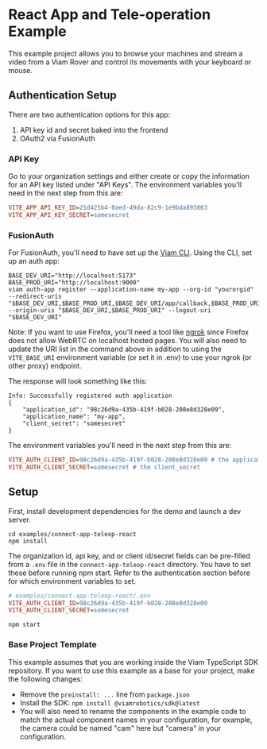 # React App and Tele-operation Example

This example project allows you to browse your machines and stream a video from a Viam Rover and control its movements with your keyboard or mouse.

## Authentication Setup

There are two authentication options for this app:
1. API key id and secret baked into the frontend
1. OAuth2 via FusionAuth

### API Key

Go to your organization settings and either create or copy the information for an API key listed under "API Keys". The environment variables you'll need in the next step from this are:

```ini
VITE_APP_API_KEY_ID=21d425b4-0aed-49da-82c9-1e9bda895863
VITE_APP_API_KEY_SECRET=somesecret
```

### FusionAuth

For FusionAuth, you'll need to have set up the [Viam CLI](https://docs.viam.com/cli/). Using the CLI, set up an auth app:

```shell
BASE_DEV_URI="http://localhost:5173"
BASE_PROD_URI="http://localhost:9000"
viam auth-app register --application-name my-app --org-id "yourorgid" --redirect-uris "$BASE_DEV_URI,$BASE_PROD_URI,$BASE_DEV_URI/app/callback,$BASE_PROD_URI/app/callback" --origin-uris "$BASE_DEV_URI,$BASE_PROD_URI" --logout-uri "$BASE_DEV_URI"
```

Note: If you want to use Firefox, you'll need a tool like [ngrok](https://ngrok.com/) since Firefox does not allow WebRTC on localhost hosted pages.
You will also need to update the URI list in the command above in addition to using the `VITE_BASE_URI` environment variable (or set it in .env) to use your ngrok (or other proxy) endpoint.

The response will look something like this:

```shell
Info: Successfully registered auth application
{
	"application_id": "98c26d9a-435b-419f-b028-208e8d328e09",
	"application_name": "my-app",
	"client_secret": "somesecret"
}
```

The environment variables you'll need in the next step from this are:

```ini
VITE_AUTH_CLIENT_ID=98c26d9a-435b-419f-b028-208e8d328e09 # the application_id
VITE_AUTH_CLIENT_SECRET=somesecret # the client_secret
```

## Setup

First, install development dependencies for the demo and launch a dev server.

```shell
cd examples/connect-app-teleop-react
npm install
```

The organization id, api key, and or client id/secret fields can be pre-filled from a `.env` file in the `connect-app-teleop-react` directory. You have to set these before running npm start. Refer to the authentication section before for which environment variables to set.

```ini
# examples/connect-app-teleop-react/.env
VITE_AUTH_CLIENT_ID=98c26d9a-435b-419f-b028-208e8d328e09
VITE_AUTH_CLIENT_SECRET=somesecret
```

```shell
npm start
```

### Base Project Template

This example assumes that you are working inside the Viam TypeScript SDK repository. If you want to use this example as a base for your project, make the following changes:

* Remove the `preinstall: ...` line from `package.json`
* Install the SDK: `npm install @viamrobotics/sdk@latest`
* You will also need to rename the components in the example code to match the actual component names in your configuration, for example, the camera could be named "cam" here but "camera" in your configuration. 
